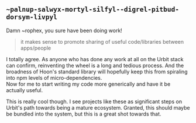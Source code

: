 ## `~palnup-salwyx-mortyl-silfyl--digrel-pitbud-dorsym-livpyl`
Damn ~rophex, you sure have been doing work!

> it makes sense to promote sharing of useful code/libraries between apps/people

I totally agree. As anyone who has done any work at all on the Urbit stack can confirm, reinventing the wheel is a long and tedious process. And the broadness of Hoon's standard library will hopefully keep this from spiraling into npm levels of micro-dependencies.  
Now for me to start writing my code more generically and have it be actually useful.

This is really cool though. I see projects like these as significant steps on Urbit's path towards being a mature ecosystem. Granted, this should maybe be bundled into the system, but this is a great shot towards that.
